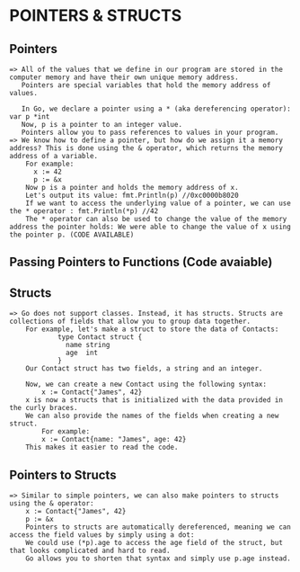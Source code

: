 # POINTERS & STRUCTS

## Pointers
    => All of the values that we define in our program are stored in the computer memory and have their own unique memory address.
       Pointers are special variables that hold the memory address of values.

       In Go, we declare a pointer using a * (aka dereferencing operator): var p *int
       Now, p is a pointer to an integer value.
       Pointers allow you to pass references to values in your program.
    => We know how to define a pointer, but how do we assign it a memory address? This is done using the & operator, which returns the memory address of a variable.
        For example:
          x := 42
          p := &x
        Now p is a pointer and holds the memory address of x.
        Let's output its value: fmt.Println(p) //0xc0000b8020
        If we want to access the underlying value of a pointer, we can use the * operator : fmt.Println(*p) //42
        The * operator can also be used to change the value of the memory address the pointer holds: We were able to change the value of x using the pointer p. (CODE AVAILABLE)
        
## Passing Pointers to Functions (Code avaiable)

## Structs

    => Go does not support classes. Instead, it has structs. Structs are collections of fields that allow you to group data together.
        For example, let's make a struct to store the data of Contacts:
                type Contact struct {
                  name string
                  age  int
                }
        Our Contact struct has two fields, a string and an integer.

        Now, we can create a new Contact using the following syntax:
            x := Contact{"James", 42}
        x is now a structs that is initialized with the data provided in the curly braces.
        We can also provide the names of the fields when creating a new struct.
            For example:
            x := Contact{name: "James", age: 42}
        This makes it easier to read the code.
        
 ## Pointers to Structs
    => Similar to simple pointers, we can also make pointers to structs using the & operator:
        x := Contact{"James", 42}
        p := &x
        Pointers to structs are automatically dereferenced, meaning we can access the field values by simply using a dot:
        We could use (*p).age to access the age field of the struct, but that looks complicated and hard to read.
        Go allows you to shorten that syntax and simply use p.age instead.
